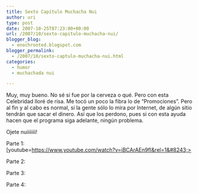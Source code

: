 ```yaml
---
title: Sexto Capítulo Muchacha Nui
author: uri
type: post
date: 2007-10-25T07:23:00+00:00
url: /2007/10/sexto-capitulo-muchacha-nui/
blogger_blog:
  - enochrooted.blogspot.com
blogger_permalink:
  - /2007/10/sexto-captulo-muchacha-nui.html
categories:
  - humor
  - muchachada nui

---
```

Muy, muy bueno. No sé si fue por la cerveza o qué. Pero con esta Celebridad lloré de risa. Me tocó un poco la fibra lo de &#8220;Promociones&#8221;. Pero al fin y al cabo es normal, si la gente sólo lo mira por Internet, de algún sitio tendrán que sacar el dinero. Así que los perdono, pues si con esta ayuda hacen que el programa siga adelante, ningún problema.

Ojete nuiiiiiii!

Parte 1:  
[youtube=https://www.youtube.com/watch?v=iBCArAEn9fI&rel=1&#8243;>

Parte 2:

Parte 3:

Parte 4: